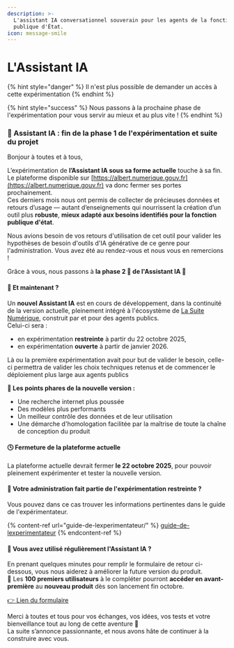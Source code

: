 ```yaml
---
description: >-
  L'assistant IA conversationnel souverain pour les agents de la fonction
  publique d'État.
icon: message-smile
---
```


# L'Assistant IA

{% hint style="danger" %}
Il n'est plus possible de demander un accès à cette expérimentation
{% endhint %}

{% hint style="success" %}
Nous passons à la prochaine phase de l'expérimentation pour vous servir au mieux et au plus vite !
{% endhint %}

### 🧭 Assistant IA : fin de la phase 1 de l'expérimentation et suite du projet

Bonjour à toutes et à tous,

L’expérimentation de **l’Assistant IA sous sa forme actuelle** touche à sa fin. Le plateforme disponible sur [https://albert.numerique.gouv.fr](https://albert.numerique.gouv.fr) va donc fermer ses portes prochainement.\
Ces derniers mois nous ont permis de collecter de précieuses données et retours d’usage — autant d’enseignements qui nourrissent la création d’un outil plus **robuste**, **mieux adapté aux besoins identifiés pour la fonction publique d'état**.

Nous avions besoin de vos retours d'utilisation de cet outil pour valider les hypothèses de besoin d'outils d'IA générative de ce genre pour l'administration. Vous avez été au rendez-vous et nous vous en remercions !

Grâce à vous, nous passons à **la phase 2 🚀 de l'Assistant IA 🤖**

#### 🚧 Et maintenant ?

Un **nouvel Assistant IA** est en cours de développement, dans la continuité de la version actuelle, pleinement intégré à l'écosystème de [La Suite Numérique](https://lasuite.numerique.gouv.fr/), construit par et pour des agents publics.\
Celui-ci sera :

* en expérimentation **restreinte** à partir du 22 octobre 2025,
* en expérimentation **ouverte** à partir de janvier 2026.

Là ou la première expérimentation avait pour but de valider le besoin, celle-ci permettra de valider les choix techniques retenus et de commencer le déploiement plus large aux agents publics

**🗼 Les points phares de la nouvelle version :**

* Une recherche internet plus poussée
* Des modèles plus performants
* Un meilleur contrôle des données et de leur utilisation
* Une démarche d'homologation facilitée par la maîtrise de toute la chaîne de conception du produit

#### 🕓 Fermeture de la plateforme actuelle

La plateforme actuelle devrait fermer **le 22 octobre 2025**, pour pouvoir pleinement expérimenter et tester la nouvelle version.

#### 🧪 Votre administration fait partie de l'expérimentation restreinte ?&#x20;

Vous pouvez dans ce cas trouver les informations pertinentes dans le guide de l'expérimentateur.&#x20;

{% content-ref url="guide-de-lexperimentateur/" %}
[guide-de-lexperimentateur](guide-de-lexperimentateur/)
{% endcontent-ref %}

#### 💫 Vous avez utilisé régulièrement l'Assistant IA ?

En prenant quelques minutes pour remplir le formulaire de retour ci-dessous, vous nous aiderez à améliorer la future version du produit.\
🎁 Les **100 premiers utilisateurs** à le compléter pourront **accéder en avant-première** au **nouveau produit** dès son lancement fin octobre.

[👉 Lien du formulaire](https://grist.numerique.gouv.fr/o/albert/forms/mQUfJ5b5bkSDbNerrc72pf/92)

Merci à toutes et tous pour vos échanges, vos idées, vos tests et votre bienveillance tout au long de cette aventure 🙏\
La suite s’annonce passionnante, et nous avons hâte de continuer à la construire avec vous.
